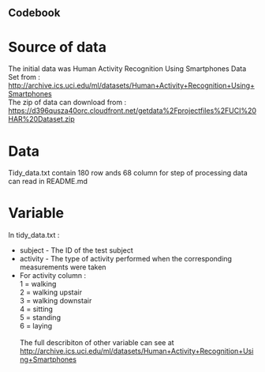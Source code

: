 ## Codebook
# Source of data
The initial data was Human Activity Recognition Using Smartphones Data Set from : http://archive.ics.uci.edu/ml/datasets/Human+Activity+Recognition+Using+Smartphones </br>
The zip of data can download from : https://d396qusza40orc.cloudfront.net/getdata%2Fprojectfiles%2FUCI%20HAR%20Dataset.zip
# Data
Tidy_data.txt contain 180 row ands 68 column for step of processing data can read in README.md
# Variable
In tidy_data.txt : </br>
- subject - The ID of the test subject</br>
- activity - The type of activity performed when the corresponding measurements were taken</br>
- For activity column :</br>
1 = walking</br>2 = walking upstair</br>3 = walking downstair</br>4 = sitting</br>5 = standing</br>6 = laying
</br></br>
The full describiton of other variable can see at http://archive.ics.uci.edu/ml/datasets/Human+Activity+Recognition+Using+Smartphones
